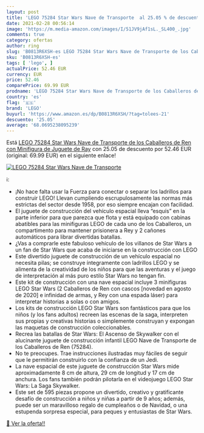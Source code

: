 ```yaml
---
layout: post
title: 'LEGO 75284 Star Wars Nave de Transporte  al 25.05 % de descuento'
date: 2021-02-28 00:56:14
image: 'https://m.media-amazon.com/images/I/51JV9jAf1sL._SL400_.jpg'
comments: true
category: ofertas
author: ring
slug: 'B0813R6XSH-es LEGO 75284 Star Wars Nave de Transporte de los Caballeros...'
sku: 'B0813R6XSH-es'
tags: [ 'lego', ]
actualPrice: 52.46 EUR
currency: EUR
price: 52.46
comparePrice: 69.99 EUR
prodname: 'LEGO 75284 Star Wars Nave de Transporte de los Caballeros de Ren con Minifigura de Juguete de Ray'
country: 'es'
flag: '🇪🇸'
brand: 'LEGO'
buyurl: 'https://www.amazon.es/dp/B0813R6XSH/?tag=tolees-21'
descuento: '25.05'
average: '68.0695238095239'
---
```


Está [LEGO 75284 Star Wars Nave de Transporte de los Caballeros de Ren con Minifigura de Juguete de Ray](https://www.amazon.es/dp/B0813R6XSH/?tag=tolees-21) con 25.05 de descuento por 52.46 EUR (original: 69.99 EUR) en el siguiente enlace!

[![LEGO 75284 Star Wars Nave de Transporte ](https://m.media-amazon.com/images/I/51JV9jAf1sL._SL400_.jpg)](https://www.amazon.es/dp/B0813R6XSH/?tag=tolees-21)

ℹ️:

- ¡No hace falta usar la Fuerza para conectar o separar los ladrillos para construir LEGO! Llevan cumpliendo escrupulosamente las normas más estrictas del sector desde 1958, por eso siempre encajan con facilidad.
- El juguete de construcción del vehículo espacial lleva “esquís” en la parte inferior para que parezca que flota y está equipado con cabinas abatibles para las minifiguras LEGO de cada uno de los Caballeros, un compartimento para mantener prisionera a Rey y 2 cañones automáticos para librar divertidas batallas.
- ¿Vas a comprarle este fabuloso vehículo de los villanos de Star Wars a un fan de Star Wars que acaba de iniciarse en la construcción con LEGO
- Este divertido juguete de construcción de un vehículo espacial no necesita pilas; se construye íntegramente con ladrillos LEGO y se alimenta de la creatividad de los niños para que las aventuras y el juego de interpretación al más puro estilo Star Wars no tengan fin.
- Este kit de construcción con una nave espacial incluye 3 minifiguras LEGO Star Wars (2 Caballeros de Ren con cascos [novedad en agosto de 2020] e infinidad de armas, y Rey con una espada láser) para interpretar historias a solas o con amigos.
- Los kits de construcción LEGO Star Wars son fantásticos para que los niños (y los fans adultos) recreen las escenas de la saga, interpreten sus propias y creativas historias o simplemente construyan y expongan las maquetas de construcción coleccionables.
- Recrea las batallas de Star Wars: El Ascenso de Skywalker con el alucinante juguete de construcción infantil LEGO Nave de Transporte de los Caballeros de Ren (75284).
- No te preocupes. Trae instrucciones ilustradas muy fáciles de seguir que le permitirán construirlo con la confianza de un Jedi.
- La nave espacial de este juguete de construcción Star Wars mide aproximadamente 8 cm de altura, 29 cm de longitud y 17 cm de anchura. Los fans también podrán pilotarla en el videojuego LEGO Star Wars: La Saga Skywalker.
- Este set de 595 piezas propone un divertido, creativo y gratificante desafío de construcción a niños y niñas a partir de 9 años; además, puede ser un maravilloso regalo de cumpleaños o de Navidad, o una estupenda sorpresa especial, para peques y entusiastas de Star Wars.

[🛒 Ver la oferta!!](https://www.amazon.es/dp/B0813R6XSH/?tag=tolees-21)
